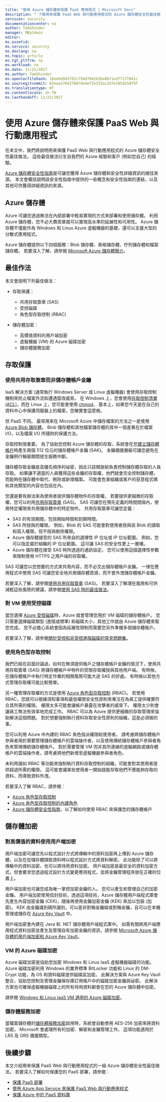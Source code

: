 ```yaml
---
title: "使用 Azure 儲存體來保護 PaaS 應用程式 | Microsoft Docs"
description: " 了解用來保護 PaaS Web 與行動應用程式的 Azure 儲存體安全性最佳做法。 "
services: security
documentationcenter: na
author: TomShinder
manager: MBaldwin
editor: 
ms.assetid: 
ms.service: security
ms.devlang: na
ms.topic: article
ms.tgt_pltfrm: na
ms.workload: na
ms.date: 11/21/2017
ms.author: TomShinder
ms.openlocfilehash: 16ee6d9d2f02c758d7682626a8b71a3ff17f841c
ms.sourcegitcommit: 62eaa376437687de4ef2e325ac3d7e195d158f9f
ms.translationtype: HT
ms.contentlocale: zh-TW
ms.lasthandoff: 11/22/2017
---
```

# <a name="securing-paas-web-and-mobile-applications-using-azure-storage"></a>使用 Azure 儲存體來保護 PaaS Web 與行動應用程式
在本文中，我們將說明用來保護 PaaS Web 與行動應用程式的 Azure 儲存體安全性最佳做法。 這些最佳做法衍生自我們的 Azure 經驗和客戶 (例如您自己) 的經驗。

[Azure 儲存體安全性指南](../storage/common/storage-security-guide.md)是可讓您獲得 Azure 儲存體和安全性詳細資訊的絕佳來源。  本文會概括說明該安全性指南中提供的一些概念和安全性指南的連結，以及其他可供獲得詳細資訊的來源。

## <a name="azure-storage"></a>Azure 儲存體
Azure 可讓您透過無法在內部部署中輕易實現的方式來部署和使用儲存體。 利用 Azure 儲存體，您不必大費周章就可以實現高水準的延展性和可用性。 Azure 儲存體不僅能作為 Windows 和 Linux Azure 虛擬機器的基礎，還可以支援大型的分散式應用程式。

Azure 儲存體提供以下四個服務：Blob 儲存體、表格儲存體、佇列儲存體和檔案儲存體。 若要深入了解，請參閱 [Microsoft Azure 儲存體簡介](../storage/storage-introduction.md)。

## <a name="best-practices"></a>最佳作法
本文會說明下列最佳做法：

- 存取保護：
   - 共用存取簽章 (SAS)
   - 受控磁碟
   - 角色型存取控制 (RBAC)

- 儲存體加密：
   - 高價值資料的用戶端加密
   - 虛擬機器 (VM) 的 Azure 磁碟加密
   - 儲存體服務加密

## <a name="access-protection"></a>存取保護
### <a name="use-shared-access-signature-instead-of-a-storage-account-key"></a>使用共用存取簽章而非儲存體帳戶金鑰

IaaS 解決方案 (通常執行 Windows Server 或 Linux 虛擬機器) 會使用存取控制機制來防止檔案外流和遭遇竄改威脅。 在 Windows 上，您會使用[存取控制清單 (ACL)](../virtual-network/virtual-networks-acl.md)，而在 Linux 上，您可能會使用 [chmod](https://en.wikipedia.org/wiki/Chmod)。 基本上，如果您今天是在自己的資料中心中保護伺服器上的檔案，您確實會這麼做。

但 PaaS 不同。 最常用來在 Microsoft Azure 中儲存檔案的方法之一是使用 [Azure Blob 儲存體](../storage/storage-dotnet-how-to-use-blobs.md)。 Blob 儲存體和其他檔案儲存體的其中一個差異在於檔案 I/O，以及檔案 I/O 所隨附的保護方法。

存取控制很重要。 為了協助您控制 Azure 儲存體的存取，系統會在您[建立儲存體帳戶](../storage/common/storage-create-storage-account.md)時產生兩個 512 位元的儲存體帳戶金鑰 (SAK)。 金鑰備援層級可讓您避免在金鑰例行輪替期間發生服務中斷。

儲存體存取金鑰是高優先順序的祕密，因此只該開放給負責控制儲存體存取的人員存取。 如果讓不適當的人員獲得這些金鑰的存取權，他們就會完全控制儲存體，而能夠在儲存體中取代、刪除或新增檔案。 可能會危害組織或客戶的惡意程式碼和其他類型的內容也包括在內。

您還是要有辦法來為使用者提供儲存體物件的存取權。 若要提供更細微的存取權，您可以利用[共用存取簽章](../storage/common/storage-dotnet-shared-access-signature-part-1.md) (SAS)。 SAS 可讓您在預先定義的時間間隔內，使用特定權限來共用儲存體中的特定物件。 共用存取簽章可讓您定義：

- SAS 的有效期間，包括開始時間和到期時間。
- SAS 所授與的權限。 例如，Blob 的 SAS 可能會對使用者授與該 Blob 的讀取和寫入權限，但不授與刪除權限。
- Azure 儲存體接受的 SAS 所來自的選擇性 IP 位址或 IP 位址範圍。 例如，您可以指定屬於組織的 IP 位址範圍。 這可讓 SAS 的安全性更上一層樓。
- Azure 儲存體在接受 SAS 時所透過的通訊協定。 您可以使用這個選擇性參數來限制使用 HTTPS 之用戶端的存取權。

SAS 可讓您以您想要的方式來共用內容，而不必交出儲存體帳戶金鑰。 一律在應用程式中使用 SAS 可讓您安全地共用儲存體資源，而不會外洩儲存體帳戶金鑰。

若要深入了解，請參閱[使用共用存取簽章](../storage/common/storage-dotnet-shared-access-signature-part-1.md) (SAS)。 若要深入了解潛在風險和可供減輕這些風險的建議，請參閱[使用 SAS 時的最佳做法](../storage/common/storage-dotnet-shared-access-signature-part-1.md)。

### <a name="use-managed-disks-for-vms"></a>對 VM 使用受控磁碟

當您選擇 [Azure 受控磁碟](../storage/storage-managed-disks-overview.md)時，Azure 就會管理您用於 VM 磁碟的儲存體帳戶。 您只需要選擇磁碟類型 (進階或標準) 和磁碟大小，其他工作就由 Azure 儲存體來幫您完成。 您不必擔心系統會因為延展性限制而需要您另外準備多個儲存體帳戶。

若要深入了解，請參閱[關於受控和非受控進階磁碟的常見問題集](../storage/storage-faq-for-disks.md)。

### <a name="use-role-based-access-control"></a>使用角色型存取控制

我們已經在前面討論過，如何在無須提供帳戶之儲存體帳戶金鑰的情況下，使用共用存取簽章 (SAS) 將儲存體帳戶中物件的受限存取權授與其他用戶端。 有時候，在儲存體帳戶中執行特定作業的相關風險可能大過 SAS 的好處。 有時候以其他方式管理存取權可能比較簡單。

另一種管理存取權的方式是使用 [Azure 角色型存取控制](../active-directory/role-based-access-control-what-is.md) (RBAC)。 若使用 RBAC，您就可以根據須知事項和最低權限安全性原則來專注在為員工提供確實符合其所需的權限。 權限太多可能會讓帳戶暴露在攻擊者的威脅下。 權限太少則會讓員工無法有效率地完成工作。 RBAC 可以為 Azure 提供更細緻的存取管理來協助解決這個問題。 對於想要強制執行資料存取安全性原則的組織，這是必須做的事。

您可以利用 Azure 中內建的 RBAC 角色指派權限給使用者。 請考慮將儲存體帳戶參與者用於需要管理儲存體帳戶的雲端操作者，以及使用傳統儲存體帳戶參與者角色來管理傳統儲存體帳戶。 對於需要管理 VM 而非其所連線的虛擬網路或儲存體帳戶的雲端操作者，請考慮將他們新增至虛擬機器參與者角色。

未利用諸如 RBAC 等功能來強制執行資料存取控制的組織，可能會對其使用者提供超過所需的權限。 這可能會讓某些使用者一開始就能存取他們不應能夠存取的資料，而導致資料外洩。

若要深入了解 RBAC，請參閱：

- [Azure 角色型存取控制](../active-directory/role-based-access-control-configure.md)
- [Azure 角色型存取控制的內建角色](../active-directory/role-based-access-built-in-roles.md)
- [Azure 儲存體安全性指南](../storage/common/storage-security-guide.md)，以了解如何使用 RBAC 來保護您的儲存體帳戶

## <a name="storage-encryption"></a>儲存體加密
### <a name="use-client-side-encryption-for-high-value-data"></a>對高價值的資料使用用戶端加密

用戶端加密可讓您先以程式設計方式將傳輸中的資料加密再上傳到 Azure 儲存體，以及在從儲存體擷取資料時以程式設計方式將資料解密。  此功能除了可以將傳輸中的資料加密，也可以將待用資料加密。  用戶端加密是最安全的資料加密方式，但會要求您透過程式設計方式變更應用程式，並將金鑰管理程序放在正確的位置上。

用戶端加密也可讓您成為唯一掌控加密金鑰的人。  您可以產生和管理自己的加密金鑰。  用戶端加密使用信封技術，透過這項技術，Azure 儲存體用戶端程式庫會先產生內容加密金鑰 (CEK)，隨後再使用金鑰加密金鑰 (KEK) 來加以包裝 (加密)。 KEK 由金鑰識別碼所識別，可以是非對稱金鑰組或對稱金鑰，且可以在本機管理或儲存在 [Azure Key Vault](../key-vault/key-vault-whatis.md) 中。

用戶端加密會內建在 Java 和 .NET 儲存體用戶端程式庫中。  如需有關將用戶端應用程式資料加密並產生及管理自有加密金鑰的資訊，請參閱 [Microsoft Azure 儲存體的用戶端加密和 Azure Key Vault](../storage/storage-client-side-encryption.md)。

### <a name="azure-disk-encryption-for-vms"></a>VM 的 Azure 磁碟加密
Azure 磁碟加密是協助您加密 Windows 和 Linux IaaS 虛擬機器磁碟的功能。 Azure 磁碟加密利用 Windows 的業界標準 BitLocker 功能和 Linux 的 DM-Crypt 功能，為 OS 和資料磁碟提供磁碟區加密。 此解決方案與 Azure Key Vault 整合，協助您控制及管理金鑰保存庫訂用帳戶中的磁碟加密金鑰與祕密。 此解決方案也可確保虛擬機器磁碟上的所有待用資料都會在您的 Azure 儲存體中加密。

請參閱 [Windows 和 Linux IaaS VM 適用的 Azure 磁碟加密](azure-security-disk-encryption.md)。

### <a name="storage-service-encryption"></a>儲存體服務加密
當檔案儲存體的[儲存體服務加密](../storage/storage-service-encryption.md)啟用時，系統會自動使用 AES-256 加密來將資料加密。 Microsoft 會處理所有的加密、解密和金鑰管理工作。 這項功能適用於 LRS 及 GRS 備援類型。

## <a name="next-steps"></a>後續步驟
本文介紹用來保護 PaaS Web 與行動應用程式的一組 Azure 儲存體安全性最佳做法。 若要深入了解如何保護您的 PaaS 部署，請參閱︰

- [保護 PaaS 部署](security-paas-deployments.md)
- [使用 Azure App Service 來保護 PaaS Web 與行動應用程式](security-paas-applications-using-app-services.md)
- [保護 Azure 中的 PaaS 資料庫](security-paas-applications-using-sql.md)
